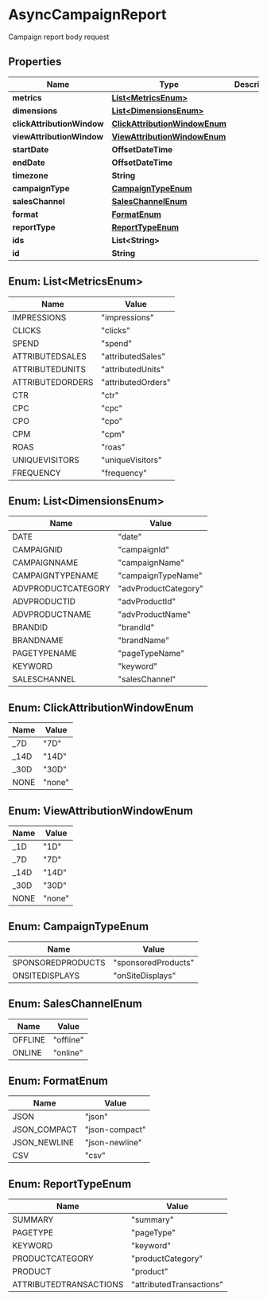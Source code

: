 

# AsyncCampaignReport

Campaign report body request

## Properties

| Name | Type | Description | Notes |
|------------ | ------------- | ------------- | -------------|
|**metrics** | [**List&lt;MetricsEnum&gt;**](#List&lt;MetricsEnum&gt;) |  |  [optional] |
|**dimensions** | [**List&lt;DimensionsEnum&gt;**](#List&lt;DimensionsEnum&gt;) |  |  [optional] |
|**clickAttributionWindow** | [**ClickAttributionWindowEnum**](#ClickAttributionWindowEnum) |  |  [optional] |
|**viewAttributionWindow** | [**ViewAttributionWindowEnum**](#ViewAttributionWindowEnum) |  |  [optional] |
|**startDate** | **OffsetDateTime** |  |  |
|**endDate** | **OffsetDateTime** |  |  |
|**timezone** | **String** |  |  [optional] |
|**campaignType** | [**CampaignTypeEnum**](#CampaignTypeEnum) |  |  [optional] |
|**salesChannel** | [**SalesChannelEnum**](#SalesChannelEnum) |  |  [optional] |
|**format** | [**FormatEnum**](#FormatEnum) |  |  [optional] |
|**reportType** | [**ReportTypeEnum**](#ReportTypeEnum) |  |  [optional] |
|**ids** | **List&lt;String&gt;** |  |  [optional] |
|**id** | **String** |  |  [optional] |



## Enum: List&lt;MetricsEnum&gt;

| Name | Value |
|---- | -----|
| IMPRESSIONS | &quot;impressions&quot; |
| CLICKS | &quot;clicks&quot; |
| SPEND | &quot;spend&quot; |
| ATTRIBUTEDSALES | &quot;attributedSales&quot; |
| ATTRIBUTEDUNITS | &quot;attributedUnits&quot; |
| ATTRIBUTEDORDERS | &quot;attributedOrders&quot; |
| CTR | &quot;ctr&quot; |
| CPC | &quot;cpc&quot; |
| CPO | &quot;cpo&quot; |
| CPM | &quot;cpm&quot; |
| ROAS | &quot;roas&quot; |
| UNIQUEVISITORS | &quot;uniqueVisitors&quot; |
| FREQUENCY | &quot;frequency&quot; |



## Enum: List&lt;DimensionsEnum&gt;

| Name | Value |
|---- | -----|
| DATE | &quot;date&quot; |
| CAMPAIGNID | &quot;campaignId&quot; |
| CAMPAIGNNAME | &quot;campaignName&quot; |
| CAMPAIGNTYPENAME | &quot;campaignTypeName&quot; |
| ADVPRODUCTCATEGORY | &quot;advProductCategory&quot; |
| ADVPRODUCTID | &quot;advProductId&quot; |
| ADVPRODUCTNAME | &quot;advProductName&quot; |
| BRANDID | &quot;brandId&quot; |
| BRANDNAME | &quot;brandName&quot; |
| PAGETYPENAME | &quot;pageTypeName&quot; |
| KEYWORD | &quot;keyword&quot; |
| SALESCHANNEL | &quot;salesChannel&quot; |



## Enum: ClickAttributionWindowEnum

| Name | Value |
|---- | -----|
| _7D | &quot;7D&quot; |
| _14D | &quot;14D&quot; |
| _30D | &quot;30D&quot; |
| NONE | &quot;none&quot; |



## Enum: ViewAttributionWindowEnum

| Name | Value |
|---- | -----|
| _1D | &quot;1D&quot; |
| _7D | &quot;7D&quot; |
| _14D | &quot;14D&quot; |
| _30D | &quot;30D&quot; |
| NONE | &quot;none&quot; |



## Enum: CampaignTypeEnum

| Name | Value |
|---- | -----|
| SPONSOREDPRODUCTS | &quot;sponsoredProducts&quot; |
| ONSITEDISPLAYS | &quot;onSiteDisplays&quot; |



## Enum: SalesChannelEnum

| Name | Value |
|---- | -----|
| OFFLINE | &quot;offline&quot; |
| ONLINE | &quot;online&quot; |



## Enum: FormatEnum

| Name | Value |
|---- | -----|
| JSON | &quot;json&quot; |
| JSON_COMPACT | &quot;json-compact&quot; |
| JSON_NEWLINE | &quot;json-newline&quot; |
| CSV | &quot;csv&quot; |



## Enum: ReportTypeEnum

| Name | Value |
|---- | -----|
| SUMMARY | &quot;summary&quot; |
| PAGETYPE | &quot;pageType&quot; |
| KEYWORD | &quot;keyword&quot; |
| PRODUCTCATEGORY | &quot;productCategory&quot; |
| PRODUCT | &quot;product&quot; |
| ATTRIBUTEDTRANSACTIONS | &quot;attributedTransactions&quot; |



